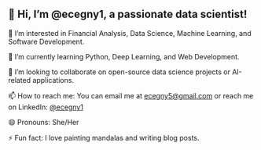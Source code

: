 ## 👋 Hi, I’m @ecegny1, a passionate data scientist!

👀 I’m interested in Financial Analysis, Data Science, Machine Learning, and Software Development.

🌱 I’m currently learning Python, Deep Learning, and Web Development.

💞️ I’m looking to collaborate on open-source data science projects or AI-related applications.

📫 How to reach me: You can email me at ecegny5@gmail.com or reach me on LinkedIn: [@ecegny1](https://www.linkedin.com/in/ecegny1)

😄 Pronouns: She/Her

⚡ Fun fact: I love painting mandalas and  writing blog posts.
